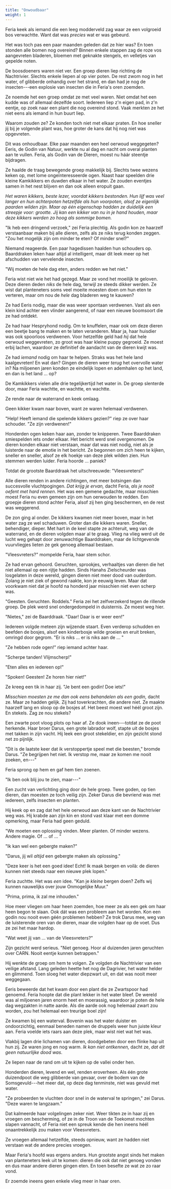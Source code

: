 ```yaml
---
title: "Onwoudbaar"
weight: 1
---
```


Feria keek als iemand die een leeg modderveld zag waar ze een volgroeid bos verwachtte. Want dat was _precies_ wat er was gebeurd. 

Het was toch pas een paar maanden geleden dat ze hier was? En toen stonden alle bomen nog overeind? Binnen enkele stappen zag de roze vos aangevreten bladeren, bloemen met geknakte stengels, en velletjes van gepelde noten.

De boosdoeners waren niet ver. Een groep dieren liep richting de Nachtrivier. Slechts enkele liepen al op vier poten. De rest zwom nog in het water, of glibberde onhandig over het strand, en dan had je nog de insecten---een explosie van insecten die in Feria's oren zoemden.

Ze noemde het een groep omdat ze met veel waren. Niet omdat het een kudde was of allemaal dezelfde soort. Iedereen liep z'n eigen pad, in z'n eentje, op zoek naar een plant die nog overeind stond. Vaak merkten ze het niet eens als iemand in hun buurt liep. 

Waarom zouden ze? Ze konden toch niet met elkaar praten. En hoe sneller jij bij je volgende plant was, hoe groter de kans dat hij nog niet was opgevreten.

Dit was onhoudbaar. Elke paar maanden een heel oerwoud weggegeten? Eeris, de Godin van Natuur, werkte nu al dag en nacht om overal planten aan te vullen. Feria, als Godin van de Dieren, moest nu háár steentje bijdragen.

Ze haalde de traag bewegende groep makkelijk bij. Slechts twee wezens keken op, met lome ongeïnteresseerde ogen. Naast haar speelden drie kleine Kamkikkers en duwden elkaar in het water. Ze zouden eventjes samen in het nest blijven en dan ook alleen eropuit gaan. 

_Het waren kikkers, beste lezer, voordat kikkers bestonden. Hun lijf was veel langer en hun achterpoten hetzelfde als hun voorpoten, alsof ze eigenlijk paarden wilden zijn. Maar op één eigenschap hadden ze duidelijk een streepje voor: grootte. Jij kan een kikker van nu in je hand houden, maar deze kikkers werden zo hoog als sommige bomen._

"Ik heb een dringend verzoek," zei Feria plechtig. Als godin kon ze haarzelf verstaanbaar maken bij alle dieren, zelfs als ze niks terug konden zeggen. "Zou het mogelijk zijn om minder te eten? Of minder snel?"

Niemand reageerde. Een paar hagedissen haalden hun schouders op. Baarddraken leken haar altijd al intelligent, maar dit leek meer op het afschudden van vervelende insecten.

"Wij moeten de hele dag eten, anders redden we het niet." 

Feria wist niet wie het had gezegd. Maar ze vond het moeilijk te geloven. Deze dieren deden _niks_ de hele dag, terwijl ze steeds dikker werden. Ze wist dat planteneters soms veel moeite moesten doen om hun eten te verteren, maar om nou de _hele_ dag bladeren weg te kauwen? 

Ze had Eeris nodig, maar die was weer spontaan verdwenen. Vast als een klein kind achter een vlinder aangerend, of naar een nieuwe boomsoort die ze had ontdekt.

Ze had haar Hespryhond nodig. Om te knuffelen, maar ook om deze dieren een beetje bang te maken en te laten veranderen. Maar ja, haar huisdier was ook spoorloos verdwenen. Voor hetzelfde geld had _hij_ dat hele oerwoud weggevreten, zo groot was haar kleine puppy gegroeid. Ze moest erbij lachen, waardoor ze definitief de aandacht van de dieren kwijt was.

Ze had _iemand_ nodig om haar te helpen. Straks was het hele land kaalgevreten! En wat dan? Gingen de dieren weer _terug_ het overvolle water in? Na miljoenen jaren konden ze eindelijk lopen en ademhalen op het land, en dan is het land ... op?

De Kamkikkers vielen alle drie tegelijkertijd het water in. De groep slenterde door, maar Feria wachtte, en wachtte, en wachtte. 

Ze rende naar de waterrand en keek omlaag.

Geen kikker kwam naar boven, want ze waren helemaal verdwenen.

"Help! Heeft iemand die spelende kikkers gezien?" riep ze over haar schouder. "Ze zijn verdwenen!"

Honderden ogen keken haar aan, zonder te knipperen. Twee Baarddraken smiespelden iets onder elkaar. Het bericht werd snel overgenomen. De dieren konden elkaar niet verstaan, maar dat was niet nodig, niet als je luisterde naar de emotie in het bericht. Ze begonnen om zich heen te kijken, sneller en sneller, alsof ze elk hoekje van deze plek wilden zien. Hun stemmen werden luider. Feria hoorde ... paniek?

Totdat de grootste Baarddraak het uitschreeuwde: "Vleesvreters!"

Alle dieren renden in andere richtingen, met meer botsingen dan succesvolle vluchtpogingen. _Dat krijg je ervan,_ dacht Feria, _als je nooit oefent met hard rennen_. Het was een gemene gedachte, maar misschien moest Feria nu even gemeen zijn om hun oerwouden te redden. Een groepje dieren stond achter Feria, alsof zij hen ging beschermen, en de rest was weggerend. 

De zon ging al onder. De kikkers kwamen niet meer boven, maar in het water zag ze wel schaduwen. Groter dan die kikkers waren. Sneller, behendiger, dieper. Met hart in de keel stapte ze achteruit, weg van de waterrand, en de dieren volgden maar al te graag. Vlieg na vlieg werd uit de lucht weg gehapt door zenuwachtige Baarddraken, maar de lichtgevende vuurvliegjes lieten ze gek genoeg allemaal bestaan.

"Vleesvreters?" mompelde Feria, haar stem schor. 

Ze had ervan gehoord. Geruchten, sprookjes, verhaaltjes van dieren die het niet allemaal op een rijtje hadden. Sinds Hanahs Zielscheurder was losgelaten in deze wereld, gingen dieren niet meer dood van ouderdom. Zolang je niet ziek of gewond raakte, kon je eeuwig leven. Maar dat voorkwam niet dat je hoofd na honderd jaar misschien niet even scherp was.

"Geesten. Geruchten. Roddels." Feria zei het zelfverzekerd tegen de rillende groep. De plek werd snel ondergedompeld in duisternis. Ze moest weg hier.

"Nietes," zei de Baarddraak. "Daar! Daar is er weer een!"

Iedereen volgde meteen zijn wijzende staart. Even verderop schudden en beefden de bosjes, alsof een kinderbosje wilde groeien en eruit breken, omringd door gegrom. "Er is niks ... er is niks aan de ... "

"Ze hebben rode ogen!" riep iemand achter haar.

"Scherpe tanden! Vlijmscherp!"

"Eten alles en iedereen op!"

"Spoken! Geesten! Ze horen hier niet!"

Ze kreeg een tik in haar zij. "Je bent een godin! Doe iets!"

_Misschien moesten ze me dan ook eens behandelen als een godin,_ dacht ze. Maar ze hadden gelijk. Zij had toverkrachten, die andere niet. Ze maakte haarzelf lang en sloop op de bosjes af. Het beest moest wel héél groot zijn. En stekels. Zag ze nou stekels?

Een zwarte poot vloog plots op haar af. Ze dook ineen---totdat ze de poot herkende. Haar broer Darus, een grote labrador wolf, stapte uit de bosjes met takken in zijn vacht. Hij leek een groot stekeldier, en zijn gezicht stond net zo pijnlijk.

"Dit is de laatste keer dat ik verstoppertje speel met die beesten," bromde Darus. "Ze begrijpen het niet. Ik verstop me, maar ze komen me nooit zoeken, en---"

Feria sprong op hem en gaf hem tien zoenen. 

"Ik ben ook blij jou te zien, maar---"

Een zucht van verlichting ging door de hele groep. Twee goden, op tien dieren, dan moesten ze toch veilig zijn. Zeker Darus die bevriend was met iedereen, zelfs insecten en planten. 

Hij keek op en zag dat het hele oerwoud aan deze kant van de Nachtrivier weg was. Hij krabde aan zijn kin en stond vast klaar met een domme opmerking, maar Feria had geen geduld.

"We moeten een oplossing vinden. Meer planten. Of minder wezens. Andere magie. Of ... of ... "

"Ik kan wel een gebergte maken?"

"Darus, jij wil _altijd_ een gebergte maken als oplossing."

"Deze keer is het een goed idee! Echt! Ik maak bergen en voilà: de dieren kunnen niet steeds naar een nieuwe plek lopen."

Feria zuchtte. Het was _een_ idee. "Kan je _kleine_ bergen doen? Zelfs wij kunnen nauwelijks over jouw Onmogelijke Muur."

"Prima, prima, ik zal me inhouden."

Hoe meer vliegen om haar heen zoemden, hoe meer ze als een gek om haar heen begon te slaan. Ook dát was een probleem aan het worden. Kon een godin nou nooit even géén problemen hebben? Ze trok Darus mee, weg van de luisterende oren van de dieren, maar die volgden haar op de voet. Dus ze zei het maar hardop.

"Wat weet jij van ... van de Vleesvreters?"

Zijn gezicht werd serieus. "Niet genoeg. Hoor al duizenden jaren geruchten over CARN. Nooit eentje kunnen betrappen."

Hij wenkte de groep om hem te volgen. Ze volgden de Nachtrivier van een veilige afstand. Lang geleden heette het nog de Dagrivier, het water helder en glimmend. Toen sloeg het water diepzwart uit, en dat was nooit meer weggegaan. 

Eeris beweerde dat het kwam door een plant die ze Zwartspoor had genoemd. Feria hoopte dat die plant lekker in het water bleef. De wereld was al miljoenen jaren enorm heet en moerassig, waardoor je poten de hele dag wegzakten in natte aarde. Als die aarde ook nog helemaal zwart zou worden, zou het helemaal een treurige boel zijn!

Ze kwamen bij een waterval. Bovenin was het water duister en ondoorzichtig, eenmaal beneden namen de druppels weer hun juiste kleur aan. Feria voelde iets raars aan deze plek, maar wist niet wat het was.

Vlakbij lagen drie lichamen van dieren, doodgebeten door een flinke hap uit hun zij. Ze waren jong en nog warm. _Ik kan niet ontkennen,_ dacht ze, _dat dit geen natuurlijke dood was_.

Ze liepen naar de rand om uit te kijken op de vallei onder hen. 

Honderden dieren, levend en wel, renden eroverheen. Als één grote duizendpoot die weg glibberde van gevaar, over de bodem van de Somsgevuld---het meer dat, op deze dag tenminste, niet was gevuld met water.

"Ze probeerden te vluchten door snel in de waterval te springen," zei Darus. "Deze waren te langzaam." 

Dat kalmeerde haar volgelingen zeker niet. Weer tikten ze in haar zij en vroegen om bescherming, of ze in de Troon van de Toekomst mochten slapen vannacht, of Feria niet een spreuk kende die hen ineens héél onaantrekkelijk zou maken voor Vleesvreters. 

Ze vroegen allemaal hetzelfde, steeds opnieuw, want ze hadden niet verstaan wat de andere precies vroegen.

Maar Feria's hoofd was ergens anders. Hun grootste angst sinds het maken van planteneters leek uit te komen: dieren die ook dat niet genoeg vonden en dus maar andere dieren gingen eten. En toen besefte ze wat ze zo raar vond.

Er zoemde ineens geen enkele vlieg meer in haar oren.